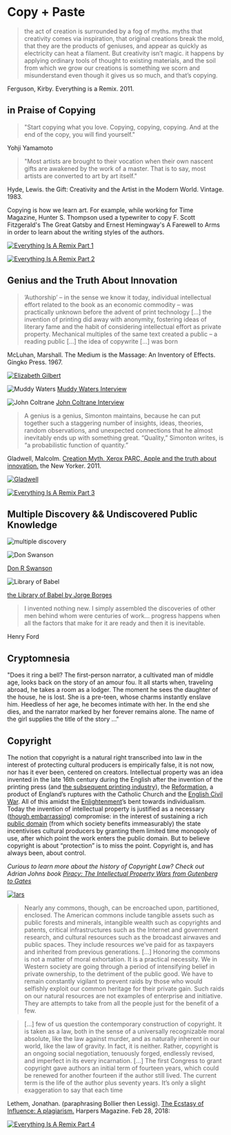 # Copy + Paste

> the act of creation is surrounded by a fog of myths. myths that creativity comes via inspiration, that original creations break the mold, that they are the products of geniuses, and appear as quickly as electricity can heat a filament. But creativity isn’t magic. it happens by applying ordinary tools of thought to existing materials, and the soil from which we grow our creations is something we scorn and misunderstand even though it gives us so much, and that’s copying.

Ferguson, Kirby. Everything is a Remix. 2011.

##  in Praise of Copying

> "Start copying what you love. Copying, copying, copying. And at the end of the copy, you will find yourself."

Yohji Yamamoto

> "Most artists are brought to their vocation when their own nascent gifts are awakened by the work of a master. That is to say, most artists are converted to art by art itself."

Hyde, Lewis. the Gift: Creativity and the Artist in the Modern World. Vintage. 1983.

Copying is how we learn art. For example, while working for Time Magazine, Hunter S. Thompson used a typewriter to copy F. Scott Fitzgerald's The Great Gatsby and Ernest Hemingway's A Farewell to Arms in order to learn about the writing styles of the authors.


[![Everything Is A Remix Part 1](images/eiar1.png)](https://vimeo.com/14912890)

[![Everything Is A Remix Part 2](images/eiar2.png)](https://vimeo.com/19447662)

## Genius and the Truth About Innovation

> ’Authorship’ – in the sense we know it today, individual intellectual effort related to the book as an economic commodity – was practically unknown before the advent of print technology [...] the invention of printing did away with anonymity, fostering ideas of literary fame and the habit of considering intellectual effort as private property. Mechanical multiples of the same text created a public – a reading public [...] the idea of copywrite [...] was born

McLuhan, Marshall. The Medium is the Massage: An Inventory of Effects. Gingko Press. 1967.


[![Elizabeth Gilbert](http://i3.ytimg.com/vi/86x-u-tz0MA/hqdefault.jpg)](https://youtu.be/86x-u-tz0MA?t=371)

![Muddy Waters](images/waters.jpg)
[Muddy Waters Interview](http://piraticalpractices.net/lectures/waters.mp3)


![John Coltrane ](images/coltrane.jpg)
[John Coltrane  Interview](http://piraticalpractices.net/lectures/coltrane.mp3)

> A genius is a genius, Simonton maintains, because he can put together such a staggering number of insights, ideas, theories, random observations, and unexpected connections that he almost inevitably ends up with something great. “Quality,” Simonton writes, is “a probabilistic function of quantity.”

Gladwell, Malcolm. [Creation Myth. Xerox PARC, Apple and the truth about innovation.](https://www.newyorker.com/magazine/2011/05/16/creation-myth) the New Yorker. 2011.

[![Gladwell](images/gladwellmouse.jpg)](https://www.newyorker.com/magazine/2011/05/16/creation-myth)

[![Everything Is A Remix Part 3](images/eiar3.png)](https://vimeo.com/25380454)


##  Multiple Discovery && Undiscovered Public Knowledge

![multiple discovery](images/multiplediscovery.jpg)

![Don Swanson](images/swanson.jpg)

[Don R Swanson](http://www.jstor.org/discover/10.2307/4307965?uid=3739656&uid=2&uid=4&uid=3739256&sid=21101776714977)

![Library of Babel](images/borges.jpg)

[the Library of Babel by Jorge Borges](http://en.wikipedia.org/wiki/The_Library_of_Babel)

> I invented nothing new. I simply assembled the discoveries of other men behind whom were centuries of work... progress happens when all the factors that make for it are ready and then it is inevitable.

Henry Ford

##  Cryptomnesia

>
"Does it ring a bell? The first-person narrator, a cultivated man of middle age, looks back on the story of an amour fou. It all starts when, traveling abroad, he takes a room as a lodger. The moment he sees the daughter of the house, he is lost. She is a pre-teen, whose charms instantly enslave him. Heedless of her age, he becomes intimate with her. In the end she dies, and the narrator marked by her forever remains alone. The name of the girl supplies the title of the story ..."

## Copyright


The notion that copyright is a natural right transcribed into law in the interest of protecting cultural producers is empirically false, it is not now, nor has it ever been, centered on creators. Intellectual property was an idea invented in the late 16th century during the English after the invention of the printing press (and [the subsequent printing industry](https://en.wikipedia.org/wiki/Worshipful_Company_of_Stationers_and_Newspaper_Makers)), the [Reformation](https://en.wikipedia.org/wiki/Reformation), a product of England’s ruptures with the Catholic Church and the [English Civil War](https://en.wikipedia.org/wiki/English_Civil_War). All of this amidst the [Enlightenment](https://en.wikipedia.org/wiki/Age_of_Enlightenment)’s bent towards individualism. Today the invention of intellectual property is justified as a necessary ([though embarrassing](http://press-pubs.uchicago.edu/founders/documents/a1_8_8s12.html)) compromise: in the interest of sustaining a rich [public domain](https://en.wikipedia.org/wiki/Public_domain) (from which society benefits immeasurably) the state incentivises cultural producers by granting them limited time monopoly of use, after which point the work enters the public domain. But to believe copyright is about “protection” is to miss the point. Copyright is, and has always been, about control.

*Curious to learn more about the history of Copyright Law? Check out Adrian Johns book [Piracy: The Intellectual Property Wars from Gutenberg to Gates](https://www.press.uchicago.edu/ucp/books/book/chicago/P/bo8273977.html)*

[![lars](images/lars.jpg)](http://piraticalpractices.net/syllabus/videos/chuckLars.mp4)

> Nearly any commons, though, can be encroached upon, partitioned, enclosed. The American commons include tangible assets such as public forests and minerals, intangible wealth such as copyrights and patents, critical infrastructures such as the Internet and government research, and cultural resources such as the broadcast airwaves and public spaces. They include resources we’ve paid for as taxpayers and inherited from previous generations. [...] Honoring the commons is not a matter of moral exhortation. It is a practical necessity. We in Western society are going through a period of intensifying belief in private ownership, to the detriment of the public good. We have to remain constantly vigilant to prevent raids by those who would selfishly exploit our common heritage for their private gain. Such raids on our natural resources are not examples of enterprise and initiative. They are attempts to take from all the people just for the benefit of a few.

> [...] few of us question the contemporary construction of copyright. It is taken as a law, both in the sense of a universally recognizable moral absolute, like the law against murder, and as naturally inherent in our world, like the law of gravity. In fact, it is neither. Rather, copyright is an ongoing social negotiation, tenuously forged, endlessly revised, and imperfect in its every incarnation. [...] The first Congress to grant copyright gave authors an initial term of fourteen years, which could be renewed for another fourteen if the author still lived. The current term is the life of the author plus seventy years. It’s only a slight exaggeration to say that each time

Lethem, Jonathan. (paraphrasing Bollier then Lessig). [The Ecstasy of Influence: A plagiarism.](https://harpers.org/archive/2007/02/the-ecstasy-of-influence/) Harpers Magazine. Feb 28, 2018:


[![Everything Is A Remix Part 4](images/eiar4.png)](https://vimeo.com/36881035)
